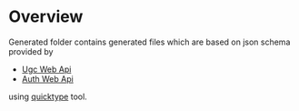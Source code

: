# Overview

Generated folder contains generated files which are based on json schema provided by

- [Ugc Web Api](https://services.docs.unity.com/user-generated-content-client/v1/#tag/Content/operation/GetContentTrendsList)
- [Auth Web Api](https://services.docs.unity.com/player-auth/v1/#tag/Player-Authentication/operation/SignUpAnonymously)

using [quicktype](https://quicktype.io) tool.
